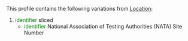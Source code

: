 This profile contains the following variations from [Location](http://hl7.org/fhir/R4/Location):

1. <span style='color:green'> identifier </span>  sliced
   * <span style='color:green'> identifier </span> National Association of Testing Authorities (NATA) Site Number